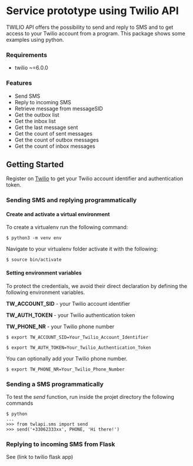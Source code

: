 # Service prototype using Twilio API

TWILIO API offers the possibility to send and reply to SMS and to get access to your Twilio account from a program. This package shows some examples using python.

### Requirements

* twilio ~=6.0.0

### Features

* Send SMS
* Reply to incoming SMS
* Retrieve message from messageSID
* Get the outbox list
* Get the inbox list
* Get the last message sent
* Get the count of sent messages
* Get the count of outbox messages
* Get the count of inbox messages


## Getting Started


Register on [Twilio](https://twilio.com) to get your Twilio account identifier and authentication token.

### Sending SMS and replying programmatically


#### Create and activate a virtual environment

To create a virtualenv run the following command:

```shell
$ python3 -m venv env
```
Navigate to your virtualenv folder activate it with the following:

```shell
$ source bin/activate
```

#### Setting environment variables

To protect the credentials, we avoid their direct declaration by defining the following environment variables.

**TW_ACCOUNT_SID** - your Twilio account identifier

**TW_AUTH_TOKEN** - your Twilio authentication token

**TW_PHONE_NR** - your Twilio phone number

```shell    
$ export TW_ACCOUNT_SID=Your_Twilio_Account_Identifier
```

```shell
$ export TW_AUTH_TOKEN=Your_Twilio_Authentication_Token
```

You can optionally add your Twilio phone number. 

```shell
$ export TW_PHONE_NR=Your_Twilio_Phone_Number
```

### Sending a SMS programmatically

To test the _send_ function, run inside the projet directory the following commands

```shell
$ python
...
>>> from twlapi.sms import send
>>> send('+33062333xx', PHONE, 'Hi there!')
```	    
### Replying to incoming SMS from Flask


See (link to twilio flask app)
	